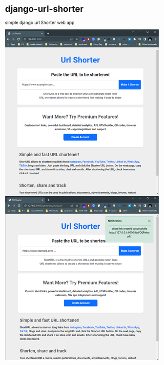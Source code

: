 # django-url-shorter
simple django url Shorter web app


<img src="./doc/1.png">
<img src="./doc/2.png">
